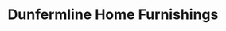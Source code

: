 ---
title: "Dunfermline Home Furnishings"
url: /dunfermline/dunfermline-home-furnishings/
shop: furniture
---